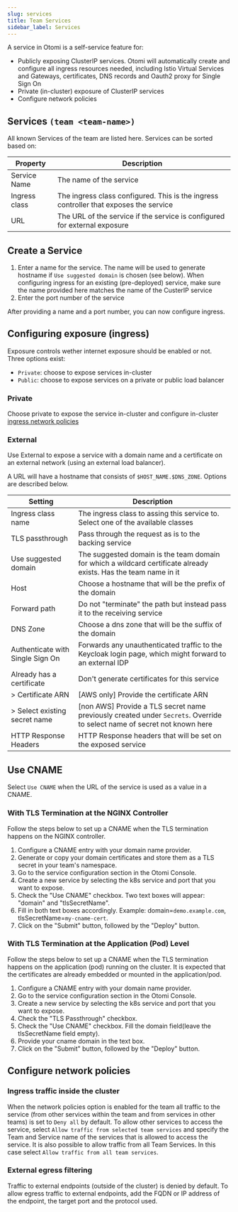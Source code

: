 ```yaml
---
slug: services
title: Team Services
sidebar_label: Services
---
```


<!-- ![Console: new service](img/team-services.png) -->

A service in Otomi is a self-service feature for:

- Publicly exposing ClusterIP services. Otomi will automatically create and configure all ingress resources needed, including Istio Virtual Services and Gateways, certificates, DNS records and Oauth2 proxy for Single Sign On
- Private (in-cluster) exposure of ClusterIP services
- Configure network policies

## Services `(team <team-name>)`

All known Services of the team are listed here. Services can be sorted based on:

| Property     | Description                                            |
| ------------ | ------------------------------------------------------ |
| Service Name | The name of the service                                |
| Ingress class     | The ingress class configured. This is the ingress controller that exposes the service              |
| URL        | The URL of the service if the service is configured for external exposure |

## Create a Service

1. Enter a name for the service. The name will be used to generate hostname if `Use suggested domain` is chosen (see below). When configuring ingress for an existing (pre-deployed) service, make sure the name provided here matches the name of the CusterIP service
2. Enter the port number of the service

After providing a name and a port number, you can now configure ingress.
## Configuring exposure (ingress)

Exposure controls wether internet exposure should be enabled or not. Three options exist:

- `Private`: choose to expose services in-cluster
- `Public`: choose to expose services on a private or public load balancer

### Private

Choose private to expose the service in-cluster and configure in-cluster [ingress network policies](#ingress-traffic-inside-the-cluster)

### External

Use External to expose a service with a domain name and a certificate on an external network (using an external load balancer).

A URL will have a hostname that consists of `$HOST_NAME.$DNS_ZONE`. Options are described below.

| Setting                          | Description                                                                                                               |
| -------------------------------- | ------------------------------------------------------------------------------------------------------------------------- |
| Ingress class name               | The ingress class to assing this service to. Select one of the available classes                                          |
| TLS passthrough                  | Pass through the request as is to the backing service                                                                     |
| Use suggested domain             | The suggested domain is the team domain for which a wildcard certificate already exists. Has the team name in it          |
| Host                             | Choose a hostname that will be the prefix of the domain                                                                   |
| Forward path                     | Do not "terminate" the path but instead pass it to the receiving service                                                  |
| DNS Zone                         | Choose a dns zone that will be the suffix of the domain                                                                   |
| Authenticate with Single Sign On | Forwards any unauthenticated traffic to the Keycloak login page, which might forward to an external IDP                   |
| Already has a certificate        | Don't generate certificates for this service                                                                              |
| > Certificate ARN                | [AWS only] Provide the certificate ARN                                                                                    |
| > Select existing secret name    | [non AWS] Provide a TLS secret name previously created under `Secrets`. Override to select name of secret not known here  |
| HTTP Response Headers            | HTTP Response headers that will be set on the exposed service                                                             |


## Use CNAME

Select `Use CNAME` when the URL of the service is used as a value in a CNAME.
### With TLS Termination at the NGINX Controller

Follow the steps below to set up a CNAME when the TLS termination happens on the NGINX controller.

1. Configure a CNAME entry with your domain name provider.
2. Generate or copy your domain certificates and store them as a TLS secret in your team's namespace.
3. Go to the service configuration section in the Otomi Console.
4. Create a new service by selecting the k8s service and port that you want to expose.
5. Check the "Use CNAME" checkbox. Two text boxes will appear: "domain" and "tlsSecretName".
6. Fill in both text boxes accordingly. Example: domain=`demo.example.com`, tlsSecretName=`my-cname-cert`.
7. Click on the "Submit" button, followed by the "Deploy" button.

### With TLS Termination at the Application (Pod) Level

Follow the steps below to set up a CNAME when the TLS termination happens on the application (pod) running on the cluster. It is expected that the certificates are already embedded or mounted in the application/pod.

1. Configure a CNAME entry with your domain name provider.
2. Go to the service configuration section in the Otomi Console.
3. Create a new service by selecting the k8s service and port that you want to expose.
3. Check the "TLS Passthrough" checkbox.
4. Check the "Use CNAME" checkbox. Fill the domain field(leave the tlsSecretName field empty).
5. Provide your cname domain in the text box.
6. Click on the "Submit" button, followed by the "Deploy" button.

## Configure network policies

### Ingress traffic inside the cluster

When the network policies option is enabled for the team all traffic to the service (from other services within the team and from services in other teams) is set to `Deny all` by default. To allow other services to access the service, select `Allow traffic from selected team services` and specify the Team and Service name of the services that is allowed to access the service. It is also possible to allow traffic from all Team Services. In this case select `Allow traffic from all team services`.

### External egress filtering

Traffic to external endpoints (outside of the cluster) is denied by default. To allow egress traffic to external endpoints, add the FQDN or IP address of the endpoint, the target port and the protocol used.